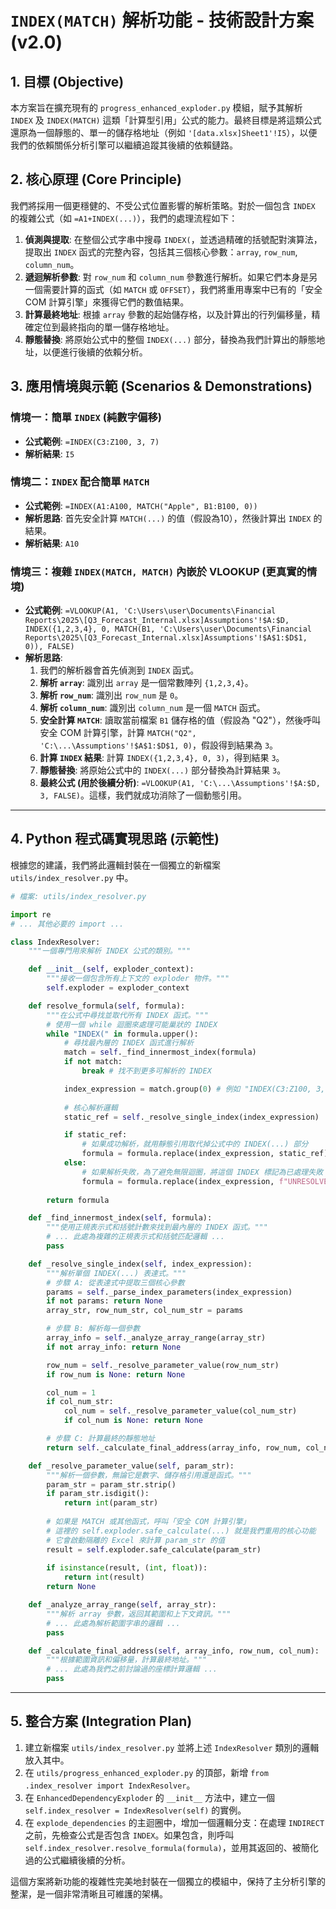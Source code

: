 # `INDEX(MATCH)` 解析功能 - 技術設計方案 (v2.0)

## 1. 目標 (Objective)

本方案旨在擴充現有的 `progress_enhanced_exploder.py` 模組，賦予其解析 `INDEX` 及 `INDEX(MATCH)` 這類「計算型引用」公式的能力。最終目標是將這類公式還原為一個靜態的、單一的儲存格地址（例如 `'[data.xlsx]Sheet1'!I5`），以便我們的依賴關係分析引擎可以繼續追蹤其後續的依賴鏈路。

## 2. 核心原理 (Core Principle)

我們將採用一個更穩健的、不受公式位置影響的解析策略。對於一個包含 `INDEX` 的複雜公式（如 `=A1+INDEX(...)`），我們的處理流程如下：

1.  **偵測與提取**: 在整個公式字串中搜尋 `INDEX(`，並透過精確的括號配對演算法，提取出 `INDEX` 函式的完整內容，包括其三個核心參數：`array`, `row_num`, `column_num`。
2.  **遞迴解析參數**: 對 `row_num` 和 `column_num` 參數進行解析。如果它們本身是另一個需要計算的函式（如 `MATCH` 或 `OFFSET`），我們將重用專案中已有的「安全 COM 計算引擎」來獲得它們的數值結果。
3.  **計算最終地址**: 根據 `array` 參數的起始儲存格，以及計算出的行列偏移量，精確定位到最終指向的單一儲存格地址。
4.  **靜態替換**: 將原始公式中的整個 `INDEX(...)` 部分，替換為我們計算出的靜態地址，以便進行後續的依賴分析。

## 3. 應用情境與示範 (Scenarios & Demonstrations)

### 情境一：簡單 `INDEX` (純數字偏移)

*   **公式範例**: `=INDEX(C3:Z100, 3, 7)`
*   **解析結果**: `I5`

### 情境二：`INDEX` 配合簡單 `MATCH`

*   **公式範例**: `=INDEX(A1:A100, MATCH("Apple", B1:B100, 0))`
*   **解析思路**: 首先安全計算 `MATCH(...)` 的值（假設為10），然後計算出 `INDEX` 的結果。
*   **解析結果**: `A10`

### 情境三：複雜 `INDEX(MATCH, MATCH)` 內嵌於 VLOOKUP (更真實的情境)

*   **公式範例**: `=VLOOKUP(A1, 'C:\Users\user\Documents\Financial Reports\2025\[Q3_Forecast_Internal.xlsx]Assumptions'!$A:$D, INDEX({1,2,3,4}, 0, MATCH(B1, 'C:\Users\user\Documents\Financial Reports\2025\[Q3_Forecast_Internal.xlsx]Assumptions'!$A$1:$D$1, 0)), FALSE)`
*   **解析思路**:
    1.  我們的解析器會首先偵測到 `INDEX` 函式。
    2.  **解析 `array`**: 識別出 `array` 是一個常數陣列 `{1,2,3,4}`。
    3.  **解析 `row_num`**: 識別出 `row_num` 是 `0`。
    4.  **解析 `column_num`**: 識別出 `column_num` 是一個 `MATCH` 函式。
    5.  **安全計算 `MATCH`**: 讀取當前檔案 `B1` 儲存格的值（假設為 "Q2"），然後呼叫安全 COM 計算引擎，計算 `MATCH("Q2", 'C:\...\Assumptions'!$A$1:$D$1, 0)`，假設得到結果為 `3`。
    6.  **計算 `INDEX` 結果**: 計算 `INDEX({1,2,3,4}, 0, 3)`，得到結果 `3`。
    7.  **靜態替換**: 將原始公式中的 `INDEX(...)` 部分替換為計算結果 `3`。
    8.  **最終公式 (用於後續分析)**: `=VLOOKUP(A1, 'C:\...\Assumptions'!$A:$D, 3, FALSE)`。這樣，我們就成功消除了一個動態引用。

---

## 4. Python 程式碼實現思路 (示範性)

根據您的建議，我們將此邏輯封裝在一個獨立的新檔案 `utils/index_resolver.py` 中。

```python
# 檔案: utils/index_resolver.py

import re
# ... 其他必要的 import ...

class IndexResolver:
    """一個專門用來解析 INDEX 公式的類別。"""

    def __init__(self, exploder_context):
        """接收一個包含所有上下文的 exploder 物件。"""
        self.exploder = exploder_context

    def resolve_formula(self, formula):
        """在公式中尋找並取代所有 INDEX 函式。"""
        # 使用一個 while 迴圈來處理可能巢狀的 INDEX
        while "INDEX(" in formula.upper():
            # 尋找最內層的 INDEX 函式進行解析
            match = self._find_innermost_index(formula)
            if not match:
                break # 找不到更多可解析的 INDEX

            index_expression = match.group(0) # 例如 "INDEX(C3:Z100, 3, 7)"
            
            # 核心解析邏輯
            static_ref = self._resolve_single_index(index_expression)

            if static_ref:
                # 如果成功解析，就用靜態引用取代掉公式中的 INDEX(...) 部分
                formula = formula.replace(index_expression, static_ref)
            else:
                # 如果解析失敗，為了避免無限迴圈，將這個 INDEX 標記為已處理失敗
                formula = formula.replace(index_expression, f"UNRESOLVED_INDEX({index_expression})")
        
        return formula

    def _find_innermost_index(self, formula):
        """使用正規表示式和括號計數來找到最內層的 INDEX 函式。"""
        # ... 此處為複雜的正規表示式和括號匹配邏輯 ...
        pass

    def _resolve_single_index(self, index_expression):
        """解析單個 INDEX(...) 表達式。"""
        # 步驟 A: 從表達式中提取三個核心參數
        params = self._parse_index_parameters(index_expression)
        if not params: return None
        array_str, row_num_str, col_num_str = params

        # 步驟 B: 解析每一個參數
        array_info = self._analyze_array_range(array_str)
        if not array_info: return None

        row_num = self._resolve_parameter_value(row_num_str)
        if row_num is None: return None

        col_num = 1
        if col_num_str:
            col_num = self._resolve_parameter_value(col_num_str)
            if col_num is None: return None

        # 步驟 C: 計算最終的靜態地址
        return self._calculate_final_address(array_info, row_num, col_num)

    def _resolve_parameter_value(self, param_str):
        """解析一個參數，無論它是數字、儲存格引用還是函式。"""
        param_str = param_str.strip()
        if param_str.isdigit():
            return int(param_str)
        
        # 如果是 MATCH 或其他函式，呼叫「安全 COM 計算引擎」
        # 這裡的 self.exploder.safe_calculate(...) 就是我們重用的核心功能
        # 它會啟動隔離的 Excel 來計算 param_str 的值
        result = self.exploder.safe_calculate(param_str)
        
        if isinstance(result, (int, float)):
            return int(result)
        return None

    def _analyze_array_range(self, array_str):
        """解析 array 參數，返回其範圍和上下文資訊。"""
        # ... 此處為解析範圍字串的邏輯 ...
        pass

    def _calculate_final_address(self, array_info, row_num, col_num):
        """根據範圍資訊和偏移量，計算最終地址。"""
        # ... 此處為我們之前討論過的座標計算邏輯 ...
        pass

```

---

## 5. 整合方案 (Integration Plan)

1.  建立新檔案 `utils/index_resolver.py` 並將上述 `IndexResolver` 類別的邏輯放入其中。
2.  在 `utils/progress_enhanced_exploder.py` 的頂部，新增 `from .index_resolver import IndexResolver`。
3.  在 `EnhancedDependencyExploder` 的 `__init__` 方法中，建立一個 `self.index_resolver = IndexResolver(self)` 的實例。
4.  在 `explode_dependencies` 的主迴圈中，增加一個邏輯分支：在處理 `INDIRECT` 之前，先檢查公式是否包含 `INDEX`。如果包含，則呼叫 `self.index_resolver.resolve_formula(formula)`，並用其返回的、被簡化過的公式繼續後續的分析。

這個方案將新功能的複雜性完美地封裝在一個獨立的模組中，保持了主分析引擎的整潔，是一個非常清晰且可維護的架構。
